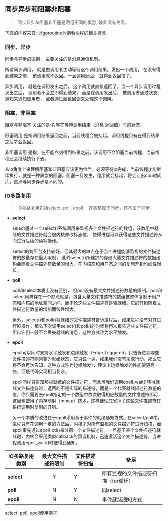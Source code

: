 ## 同步异步和阻塞非阻塞

> 同步异步和阻塞非阻塞是两组不同的概念, 彼此没有关系。

下面的内容来自: [以goroutine为例看协程的相关概念](http://www.cnblogs.com/diegodu/p/5607627.html)

### 同步、异步

同步与异步的区别， 主要关注的是消息通信机制。

所谓同步调用， 就是由调用者主动等待这个调用结果。发出一个调用， 在没有得到结果之前， 该调用就不返回。一旦调用返回， 就得到返回值了。

异步调用， 就是在调用发出之后， 这个调用就直接返回了。当一个异步调用过程发出之后， 调用者不会立即得到结果， 而是在调用发出后， 被调用者通过状态、通知来通知调用者， 或者通过函数回调来处理这个调用。



### 阻塞、非阻塞

阻塞与非阻塞 关注的是:程序在等待调用结果（消息 返回值）时的状态

阻塞调用 是指调用结果返回之前，当前线程会被挂起。调用线程只有在得到结果之后才会返回。

非阻塞调用 是指，在不能立刻得到结果之前，该调用不会阻塞当前线程，当前线程还会继续执行下去。

从io角度上来理解阻塞和非阻塞应该更为恰当。必须等待io完成，当前线程才能继续执行，就是一种典型的阻塞。阻塞一旦发生，程序就会挂起，将会让出cpu时间片，这点与同步异步是不同的。



### IO多路复用

> IO多路复用包括select, poll, epoll， 这些都属于同步，还不属于异步。

- **select**

  select通过一个select()系统调用来监视多个文件描述符的数组，该数组中就绪的文件描述符就会被内核修改标志位， 使得进程可以获得这些文件描述符从而进行后续的读写操作。

  select的跨平台支持较好，但其最大的缺点在于当个进程能够监视的文件描述符的数量存在最大限制， 此外select()所维护的存储大量文件描述符的数据结构会随着文件描述符数量的增大，在内核态和用户态之间的复制开销也线性增长。

- **poll**

  poll和select本质上没有区别， 但poll没有最大文件描述符数量的限制。poll和select同样存在一个缺点就是，包含大量文件描述符的数组被整体复制于用户态和内核的地址空间之间，而不论这些文件描述符是否就绪，它的开销随着文件描述符数量的增加而线性增大。

  另外，select()和poll()将就绪的文件描述符告诉进程后，如果进程没有对其进行IO操作，那么下次调用select()和poll()的时候将再次报告这些文件描述符，所以它们一般不会丢失就绪的消息，这种方式称为水平触发。

- **epoll**

  epoll可以同时支持水平触发和边缘触发（Edge Triggered，只告诉进程哪些文件描述符刚刚变为就绪状态，它只说一遍，如果我们没有采取行动，那么它将不会再次告知，这种方式称为边缘触发），理论上边缘触发的性能要更高一些，但是代码实现相当复杂。

  epoll同样只告知那些就绪的文件描述符，而且当我们调用epoll_wait()获得就绪文件描述符时，返回的不是实际的描述符，而是一个代表就绪描述符数量的值，你只需要去epoll指定的一个数组中依次取得相应数量的文件描述符即可，这里也使用了内存映射（mmap）技术，这样便彻底省掉了这些文件描述符在系统调用时复制的开销。

  另一个本质的改进在于epoll采用基于事件的就绪通知方式。在select/poll中，进程只有在调用一定的方法后，内核才对所有监视的文件描述符进行扫描，而epoll事先通过epoll_ctl()来注册一个文件描述符，一旦基于某个文件描述符就绪时，内核会采用类似callback的回调机制，迅速激活这个文件描述符，当进程调用epoll_wait()时便得到通知。



| IO多路复用类别 | 最大文件描述符限制 | 文件描述符扫描 | 备足                                |
| -------------- | :----------------: | -------------- | ----------------------------------- |
| **select**     |         Y          | Y              | 所有监视的文件描述符扫描（for循环） |
| **poll**       |         N          | Y              | 同select                            |
| **epoll**      |         N          | N              | 事件就绪通知方式                    |

[select, poll, epoll使用例子](https://gist.github.com/fpagyu/4cf5c5df9c3af78e727d4b7e49bac573)